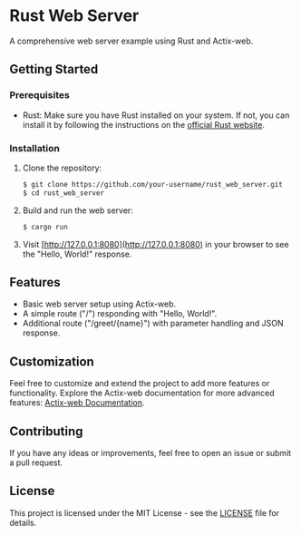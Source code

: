 # Rust Web Server

A comprehensive web server example using Rust and Actix-web.

## Getting Started

### Prerequisites

- Rust: Make sure you have Rust installed on your system. If not, you can install it by following the instructions on the [official Rust website](https://www.rust-lang.org/tools/install).

### Installation

1. Clone the repository:

   ```bash
   $ git clone https://github.com/your-username/rust_web_server.git
   $ cd rust_web_server
   ```

2. Build and run the web server:

   ```bash
   $ cargo run
   ```

3. Visit [http://127.0.0.1:8080](http://127.0.0.1:8080) in your browser to see the "Hello, World!" response.

## Features

- Basic web server setup using Actix-web.
- A simple route ("/") responding with "Hello, World!".
- Additional route ("/greet/{name}") with parameter handling and JSON response.

## Customization

Feel free to customize and extend the project to add more features or functionality. Explore the Actix-web documentation for more advanced features: [Actix-web Documentation](https://actix.rs/docs/).

## Contributing

If you have any ideas or improvements, feel free to open an issue or submit a pull request.

## License

This project is licensed under the MIT License - see the [LICENSE](LICENSE) file for details.
